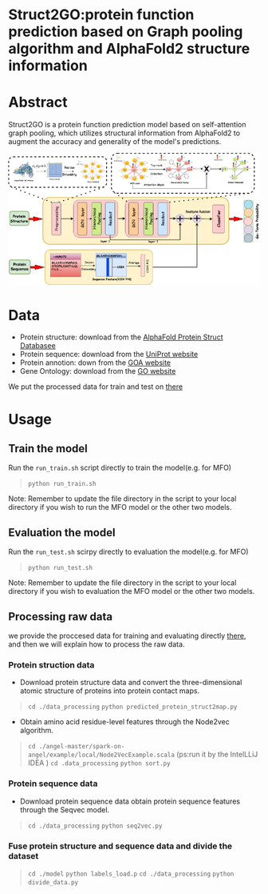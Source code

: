 # Struct2GO:protein function prediction based on Graph pooling algorithm and AlphaFold2 structure information
# Abstract
Struct2GO is a protein function prediction model based on self-attention graph pooling, which utilizes structural information from AlphaFold2 to augment the accuracy and generality of the model's predictions.


![avatar](/model.png)

# Data
- Protein structure: download from the [AlphaFold Protein Struct Databasee]("https://alphafold.ebi.ac.uk/download")
- Protein sequence: download from the [UniProt website]("https://www.uniprot.org/") 
- Protein annotion: down from the [GOA website]("https://www.ebi.ac.uk/GOA/")
- Gene Ontology: download from the [GO website]("http://geneontology.org/")
  
We put the processed data for train and test on [there]("")

# Usage
## Train the model
Run the ``run_train.sh`` script directly to train the model(e.g. for MFO)
 >``python run_train.sh`` 

Note: Remember to update the file directory in the script to your local directory if you wish to run the MFO model or the other two models.

## Evaluation the model
Run the ``run_test.sh`` scirpy directly to evaluation the model(e.g. for MFO)
>``python run_test.sh``

Note: Remember to update the file directory in the script to your local directory if you wish to evaluation the MFO model or the other two models.

## Processing raw data
we provide the proccesed data for training and evaluating directly [there](""), and then we will explain how to process the raw data.
### Protein struction data
- Download protein structure data and convert the three-dimensional atomic structure of proteins into protein contact maps.
>``cd ./data_processing``
``python predicted_protein_struct2map.py``
- Obtain amino acid residue-level features through the Node2vec algorithm.
>``cd ./angel-master/spark-on-angel/example/local/Node2VecExample.scala``
(ps:run it by the IntelLLiJ IDEA )
>``cd .data_processing``
``python sort.py``

### Protein sequence data
- Download protein sequence data obtain protein sequence features through the Seqvec model.
>``cd ./data_processing``
``python seq2vec.py``

### Fuse protein structure and sequence data and divide the dataset
>``cd ./model``
``python labels_load.p``
``cd ./data_processing``
``python divide_data.py``






